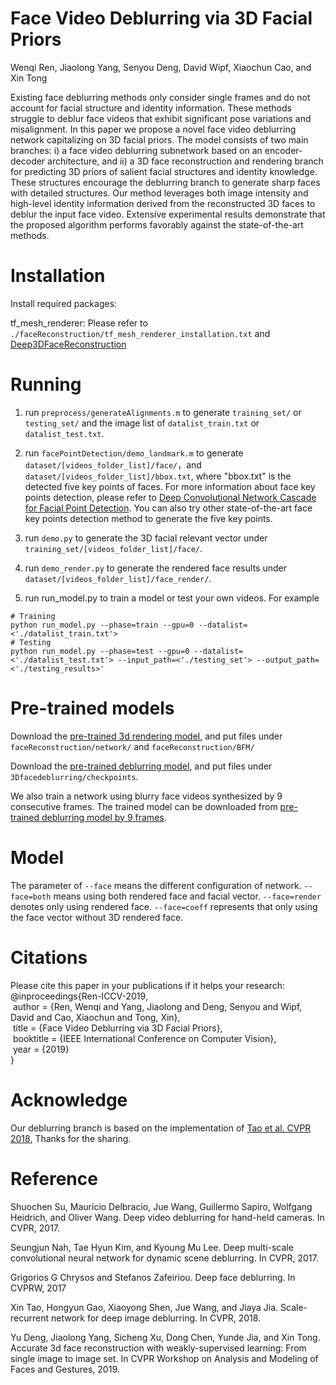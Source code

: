 # Face Video Deblurring via 3D Facial Priors

Wenqi Ren, Jiaolong Yang, Senyou Deng, David Wipf, Xiaochun Cao, and Xin Tong

Existing face deblurring methods only consider single frames and do not account for facial structure and identity information. These methods struggle to deblur face videos that exhibit significant pose variations and misalignment. In this paper we propose a novel face video deblurring network capitalizing on 3D facial priors. The model consists of two main branches: i) a face video deblurring subnetwork based on an encoder-decoder architecture, and ii) a 3D face reconstruction and rendering branch for predicting 3D priors of salient facial structures and identity knowledge. These structures encourage the deblurring branch to generate sharp faces with detailed structures. Our method leverages both image intensity and high-level identity information derived from the reconstructed 3D faces to deblur the input face video. Extensive experimental results demonstrate that the proposed algorithm performs favorably against the state-of-the-art methods.

# Installation
Install required packages:

tf_mesh_renderer: Please refer to `./faceReconstruction/tf_mesh_renderer_installation.txt` and [Deep3DFaceReconstruction](https://github.com/microsoft/Deep3DFaceReconstruction)


# Running
1. run `preprocess/generateAlignments.m` to generate `training_set/` or `testing_set/` and the image list of `datalist_train.txt` or `datalist_test.txt`. 

2. run `facePointDetection/demo_landmark.m` to generate `dataset/[videos_folder_list]/face/`，and `dataset/[videos_folder_list]/bbox.txt`, where "bbox.txt" is the detected five key points of faces. For more information about face key points detection, please refer to [Deep Convolutional Network Cascade for Facial Point Detection](http://mmlab.ie.cuhk.edu.hk/archive/CNN_FacePoint.htm). You can also try other state-of-the-art face key points detection method to generate the five key points.

3. run `demo.py` to generate the 3D facial relevant vector under `training_set/[videos_folder_list]/face/`.

4. run `demo_render.py` to generate the rendered face results under `dataset/[videos_folder_list]/face_render/`.  

5. run run_model.py to train a model or test your own videos. For example 
```
# Training
python run_model.py --phase=train --gpu=0 --datalist=<'./datalist_train.txt'>
# Testing
python run_model.py --phase=test --gpu=0 --datalist=<'./datalist_test.txt'> --input_path=<'./testing_set'> --output_path=<'./testing_results>' 
```


# Pre-trained models
Download the [pre-trained 3d rendering model](https://drive.google.com/drive/folders/1Y4h37OigbHvZyNGd4NvbZXR1NUzI9qPS?usp=sharing), and put files under `faceReconstruction/network/` and `faceReconstruction/BFM/`

Download the [pre-trained deblurring model](https://drive.google.com/drive/folders/1xaPaLQnRFnHFVgOrhZ_8RSYymp-Q9FqJ?usp=sharing), and put files under `3Dfacedeblurring/checkpoints`.   

We also train a network using blurry face videos synthesized by 9 consecutive frames. The trained model can be downloaded from [pre-trained deblurring model by 9 frames]().
  
# Model
The parameter of `--face` means the different configuration of network. `--face=both` means using both rendered face and facial vector. `--face=render` denotes only using rendered face. `--face=coeff` represents that only using the face vector without 3D rendered face. 

# Citations
Please cite this paper in your publications if it helps your research:    
@inproceedings{Ren-ICCV-2019,    
&nbsp;author = {Ren, Wenqi and Yang, Jiaolong and Deng, Senyou and Wipf, David and Cao, Xiaochun and Tong, Xin},   
&nbsp;title = {Face Video Deblurring via 3D Facial Priors},    
&nbsp;booktitle = {IEEE International Conference on Computer Vision},   
&nbsp;year = {2019}   
}

# Acknowledge
Our deblurring branch is based on the implementation of [Tao et al. CVPR 2018](https://github.com/jiangsutx/SRN-Deblur), Thanks for the sharing.

# Reference
Shuochen Su, Mauricio Delbracio, Jue Wang, Guillermo
Sapiro, Wolfgang Heidrich, and Oliver Wang. Deep video
deblurring for hand-held cameras. In CVPR, 2017.

Seungjun Nah, Tae Hyun Kim, and Kyoung Mu Lee. Deep
multi-scale convolutional neural network for dynamic scene
deblurring. In CVPR, 2017.

Grigorios G Chrysos and Stefanos Zafeiriou. Deep face deblurring. In CVPRW, 2017

Xin Tao, Hongyun Gao, Xiaoyong Shen, Jue Wang, and Jiaya Jia. Scale-recurrent network for deep image deblurring.
In CVPR, 2018.

Yu Deng, Jiaolong Yang, Sicheng Xu, Dong Chen, Yunde
Jia, and Xin Tong. Accurate 3d face reconstruction with
weakly-supervised learning: From single image to image set.
In CVPR Workshop on Analysis and Modeling of Faces and
Gestures, 2019. 

